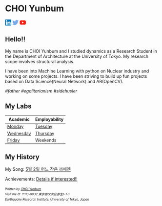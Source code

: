 <script language="javascript" type="text/javascript">
        document.write("<font color='green' size='1'>This document was last modified on " + document.lastModified + "</font>");
</script>

# CHOI Yunbum

<a href="https://www.linkedin.com/in/yunbum-choi-25661a60/" target="_blank"><img src=".\image\linkedin.png" alt="LinkedIn"></a>  <a href=" https://twitter.com/goodasa " target="_blank"><img src=".\image\twitter.png" alt="Twitter"></a> <a href="https://www.youtube.com/channel/UCG7e6TPZ8rVtE7YcxCcW-VA?view_as=subscriber" target="_blank"><img src=".\image\youtube.png" alt="Youtube"></a>  



## Hello!!

My name is CHOI Yunbum and I studied dynamics as a Research Student in the Department of Architecture at the University of Tokyo. My research scope involves structural analysis. 

I have been into Machine Learning with python on Nuclear industry and working on some projects. I have been striving to build up fun projects based on Data Science(Neural Network) and AR(OpenCV). 

*#father #egalitarianism #sidehusler*



## My Labs

| Academic                                          | Employability                           |
| ------------------------------------------------- | --------------------------------------- |
| [Monday](https://cyb541203.tistory.com)           | [Tuesday](https://33550336.tistory.com) |
| [Wednesday](https://followingfashion.tistory.com) | [Thursday](https://791203.tistory.com)  |
| [Friday](https://3600rpm.tistory.com)             | Weekends                                |



## My History 

My Song: [5월 2일 어느 작은 까페엔](https://itunes.apple.com/us/artist//552288415)

Achievements: [Details if interested!!](https://www.notion.so/Achievements-3220510d3429437d8814a9f29c0f232c)




<address>
    <font size=1>
        Written by <a href="mailto:yunbum@eri.u-tokyo.ac.jp">CHOI Yunbum</a><br> 
        Visit me at 〒113-0032 東京都文京区弥生1-1-1<br>
        Earthquake Research Institute, University of Tokyo, Japan
    </font>
</address>

